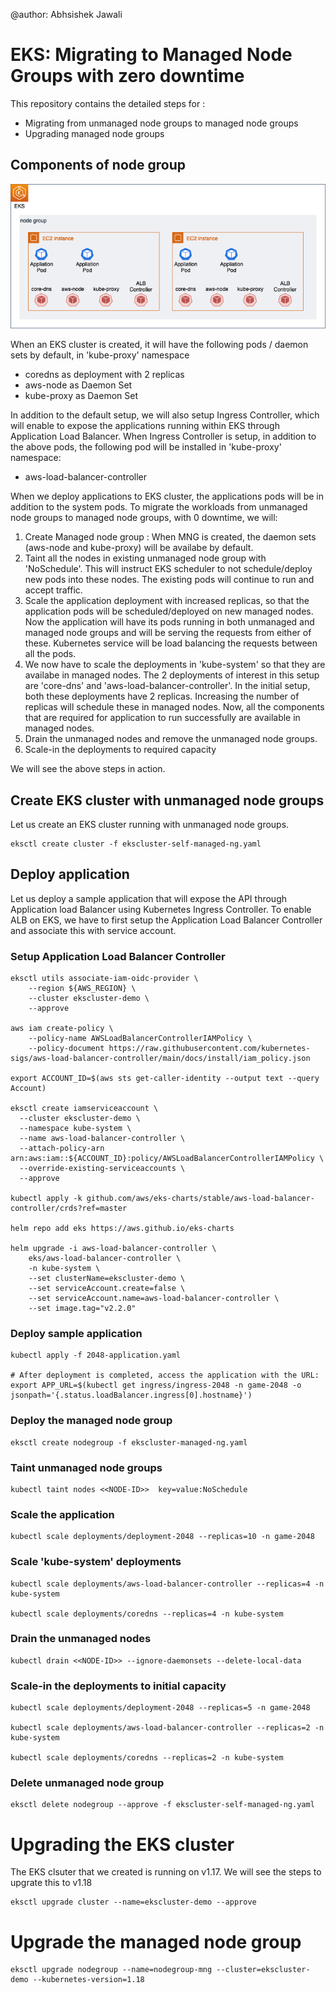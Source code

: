 @author: Abhsishek Jawali
# EKS: Migrating to Managed Node Groups with zero downtime

This repository contains the detailed steps for :
- Migrating from unmanaged node groups to managed node groups
- Upgrading managed node groups

## Components of node group
![Node Group](img/eks-node-groups.png "Node Group")

When an EKS cluster is created, it will have the following pods / daemon sets by default, in 'kube-proxy' namespace
- coredns as deployment with 2 replicas
- aws-node as Daemon Set
- kube-proxy as Daemon Set

In addition to the default setup, we will also setup Ingress Controller, which will enable to expose the applications running within EKS through Application Load Balancer. When Ingress Controller is setup, in addition to the above pods, the following pod will be installed in 'kube-proxy' namespace:
- aws-load-balancer-controller



When we deploy applications to EKS cluster, the applications pods will be in addition to the system pods. To migrate the workloads from unmanaged node groups to managed node groups, with 0 downtime, we will:
1. Create Managed node group : When MNG is created, the daemon sets (aws-node and kube-proxy) will be availabe by default. 
2.  Taint all the nodes in existing unmanaged node group with 'NoSchedule'. This will instruct EKS scheduler to not schedule/deploy new pods into these nodes. The existing pods will continue to run and accept traffic. 
3.  Scale the application deployment with increased replicas, so that the application pods will be scheduled/deployed on new managed nodes. Now the application will have its pods running in both unmanaged and managed node groups and will be serving the requests from either of these. Kubernetes service will be load balancing the requests between all the pods. 
4.  We now have to scale the deployments in 'kube-system' so that they are availabe in managed nodes. The 2 deployments of interest in this setup are 'core-dns' and 'aws-load-balancer-controller'. In the initial setup, both these deployments have 2 replicas. Increasing the number of replicas will schedule these in managed nodes. Now, all the components that are required for application to run successfully are available in managed nodes. 
5.  Drain the unmanaged nodes and remove the unmanaged node groups. 
6.  Scale-in the deployments to required capacity

We will see the above steps in action.
## Create EKS cluster with unmanaged node groups
Let us create an EKS cluster running with unmanaged node groups.
```
eksctl create cluster -f ekscluster-self-managed-ng.yaml
```

## Deploy application
Let us deploy a sample application that will expose the API through Application load Balancer using Kubernetes Ingress Controller. To enable ALB on EKS, we have to first setup the Application Load Balancer Controller and associate this with service account. 

### Setup Application Load Balancer Controller
```
eksctl utils associate-iam-oidc-provider \
    --region ${AWS_REGION} \
    --cluster ekscluster-demo \
    --approve
    
aws iam create-policy \
    --policy-name AWSLoadBalancerControllerIAMPolicy \
    --policy-document https://raw.githubusercontent.com/kubernetes-sigs/aws-load-balancer-controller/main/docs/install/iam_policy.json

export ACCOUNT_ID=$(aws sts get-caller-identity --output text --query Account)

eksctl create iamserviceaccount \
  --cluster ekscluster-demo \
  --namespace kube-system \
  --name aws-load-balancer-controller \
  --attach-policy-arn arn:aws:iam::${ACCOUNT_ID}:policy/AWSLoadBalancerControllerIAMPolicy \
  --override-existing-serviceaccounts \
  --approve

kubectl apply -k github.com/aws/eks-charts/stable/aws-load-balancer-controller/crds?ref=master

helm repo add eks https://aws.github.io/eks-charts

helm upgrade -i aws-load-balancer-controller \
    eks/aws-load-balancer-controller \
    -n kube-system \
    --set clusterName=ekscluster-demo \
    --set serviceAccount.create=false \
    --set serviceAccount.name=aws-load-balancer-controller \
    --set image.tag="v2.2.0"
```

### Deploy sample application
```
kubectl apply -f 2048-application.yaml

# After deployment is completed, access the application with the URL:
export APP_URL=$(kubectl get ingress/ingress-2048 -n game-2048 -o jsonpath='{.status.loadBalancer.ingress[0].hostname}')
```

### Deploy the managed node group
```
eksctl create nodegroup -f ekscluster-managed-ng.yaml
```

### Taint unmanaged node groups
```
kubectl taint nodes <<NODE-ID>>  key=value:NoSchedule
```

### Scale the application
```
kubectl scale deployments/deployment-2048 --replicas=10 -n game-2048
```

### Scale 'kube-system' deployments
```
kubectl scale deployments/aws-load-balancer-controller --replicas=4 -n kube-system

kubectl scale deployments/coredns --replicas=4 -n kube-system 
```

### Drain the unmanaged nodes
```
kubectl drain <<NODE-ID>> --ignore-daemonsets --delete-local-data
```

### Scale-in the deployments to initial capacity
```
kubectl scale deployments/deployment-2048 --replicas=5 -n game-2048

kubectl scale deployments/aws-load-balancer-controller --replicas=2 -n kube-system

kubectl scale deployments/coredns --replicas=2 -n kube-system 
```

### Delete unmanaged node group
```
eksctl delete nodegroup --approve -f ekscluster-self-managed-ng.yaml
```


# Upgrading the EKS cluster
The EKS clsuter that we created is running on v1.17. We will see the steps to upgrate this to v1.18

```
eksctl upgrade cluster --name=ekscluster-demo --approve
```

# Upgrade the managed node group
```
eksctl upgrade nodegroup --name=nodegroup-mng --cluster=ekscluster-demo --kubernetes-version=1.18
```
